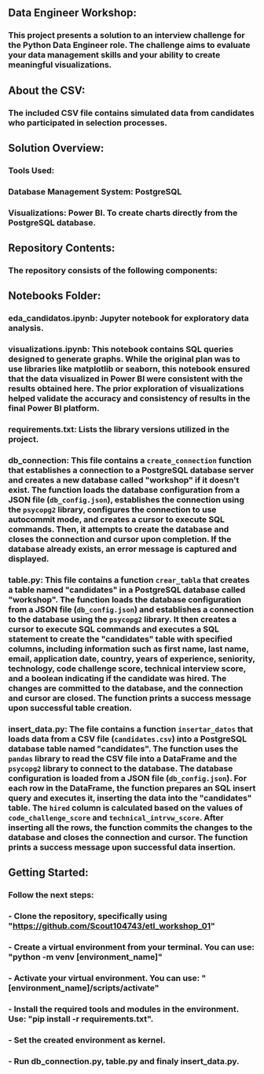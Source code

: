 ## Data Engineer Workshop:
### This project presents a solution to an interview challenge for the Python Data Engineer role. The challenge aims to evaluate your data management skills and your ability to create meaningful visualizations.

## About the CSV:
### The included CSV file contains simulated data from candidates who participated in selection processes.

## Solution Overview:
### Tools Used:
### Database Management System: PostgreSQL 

### Visualizations: Power BI. To create charts directly from the PostgreSQL database.

## Repository Contents:
### The repository consists of the following components:

## Notebooks Folder:

### eda_candidatos.ipynb: Jupyter notebook for exploratory data analysis.

### visualizations.ipynb: This notebook contains SQL queries designed to generate graphs. While the original plan was to use libraries like matplotlib or seaborn, this notebook ensured that the data visualized in Power BI were consistent with the results obtained here. The prior exploration of visualizations helped validate the accuracy and consistency of results in the final Power BI platform.

### requirements.txt: Lists the library versions utilized in the project.

### db_connection: This file contains a `create_connection` function that establishes a connection to a PostgreSQL database server and creates a new database called "workshop" if it doesn't exist. The function loads the database configuration from a JSON file (`db_config.json`), establishes the connection using the `psycopg2` library, configures the connection to use autocommit mode, and creates a cursor to execute SQL commands. Then, it attempts to create the database and closes the connection and cursor upon completion. If the database already exists, an error message is captured and displayed.

### table.py: This file contains a function `crear_tabla` that creates a table named "candidates" in a PostgreSQL database called "workshop". The function loads the database configuration from a JSON file (`db_config.json`) and establishes a connection to the database using the `psycopg2` library. It then creates a cursor to execute SQL commands and executes a SQL statement to create the "candidates" table with specified columns, including information such as first name, last name, email, application date, country, years of experience, seniority, technology, code challenge score, technical interview score, and a boolean indicating if the candidate was hired. The changes are committed to the database, and the connection and cursor are closed. The function prints a success message upon successful table creation.

### insert_data.py: The file contains a function `insertar_datos` that loads data from a CSV file (`candidates.csv`) into a PostgreSQL database table named "candidates". The function uses the `pandas` library to read the CSV file into a DataFrame and the `psycopg2` library to connect to the database. The database configuration is loaded from a JSON file (`db_config.json`). For each row in the DataFrame, the function prepares an SQL insert query and executes it, inserting the data into the "candidates" table. The `hired` column is calculated based on the values of `code_challenge_score` and `technical_intrvw_score`. After inserting all the rows, the function commits the changes to the database and closes the connection and cursor. The function prints a success message upon successful data insertion.


## Getting Started:
### Follow the next steps:

### - Clone the repository, specifically using "https://github.com/Scout104743/etl_workshop_01"
### - Create a virtual environment from your terminal. You can use: "python -m venv [environment_name]"
### - Activate your virtual environment. You can use: "[environment_name]/scripts/activate"
### - Install the required tools and modules in the environment. Use: "pip install -r requirements.txt".
### - Set the created environment as kernel.
### - Run db_connection.py, table.py and finaly insert_data.py.
